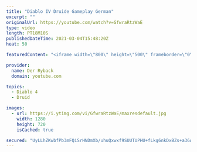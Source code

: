 ```yaml
---
title: "Diablo IV Druide Gameplay German"
excerpt: ""
originalUrl: https://youtube.com/watch?v=GfwraRtzWaE
type: video
length: PT18M10S
publishedDateTime: 2021-03-04T15:48:20Z
heat: 50

featuredContent: "<iframe width=\"800\" height=\"500\" frameborder=\"0\" src=\"https://www.youtube.com/embed/GfwraRtzWaE\" allow=\"accelerometer; autoplay; encrypted-media; gyroscope; picture-in-picture\" allowfullscreen></iframe>"

provider:
  name: Der Ryback
  domain: youtube.com

topics:
  - Diablo 4
  - Druid

images:
  - url: https://i.ytimg.com/vi/GfwraRtzWaE/maxresdefault.jpg
    width: 1280
    height: 720
    isCached: true

secured: "UyLLhZKwbfPb3mFQiSrHNDmXb/uhuQxwxf9SUUTUPHU+fLkg6nkDxBZs+a36AjfmlUjxYsWaStObaXsUuq4l6fPX5chkkvKrQJ97IrRb95iYDfhD/SrdNbEHElLv5jyisfmcYIjP7w8BZmdjCRBB+HnHvx8zPMYj8+RZD8ga7ErxMtMlLKbkFZwZRUV/5iufy3zwh7GftlES84r2s9xEK2U68rSCAkCLKyaj7GHBUsUp3q5t923Jf/J6ENQ7ct4hYa4J+c0lGE2M02ufXv9/b5LJ98LIPAY5LkemPK1BRXpz+Rzuye9QIw8ZEFE6d81xIQQgIPQKa96mfANAKtaBcUc+Uyvw1/lS9zvOdrqBXYtZi5m3KOqdWXHW65B6rUxZYsansbO3MclegaRFpUfjdkIOUFtr5LfZ6gE+HFSn1VY=;lzb/jCTIMT08pKR5Sqjryw=="
---
```


